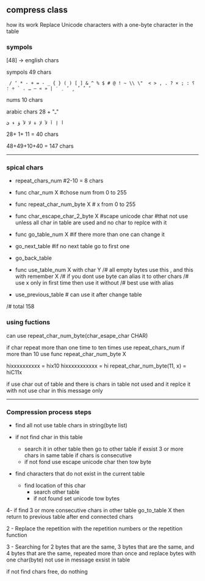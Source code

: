 ## compress class

how its work 
Replace Unicode characters with a one-byte character in the table

### sympols
[48] -> english chars

sympols
49 chars
```
 / ‘ * - + = - _ { } ( ) [ ] & ^ % $ # @ ! ~ \\ \"  < > , . ? ؟ : ; × ` ÷ ؛ ، … – « » |  َ  ِ  ً  ٍ  ُ  ٌ  ّ 
 ```
 
 
nums
10 chars
 
arabic chars
28 + "ـ" 
```
أ إ آ ﻷ ﻹ ة ﻻ ﻵ ؤ ء ئ
```
28+ 1+ 11 = 40 chars
 
 
48+49+10+40 = 147 chars


-----
### spical chars

- repeat_chars_num
\#2-10 = 8 chars 

- func char_num X \#chose num from 0 to 255 

- func repeat_char_num_byte X  # x from 0 to 255

- func char_escape_char_2_byte X \#scape unicode char
\#that not use unless all char in table are used and no char to replce with it

- func go_table_num X
\#if there more than one can change it

- go_next_table
\#if no next table go to first one

- go_back_table

- func use_table_num X with char Y
/# all empty bytes use this , and this with remember X
/# if you dont use byte can alias it to other chars 
/# use x only in first time then use it without 
/# best use with alias

- use_previous_table
\# can use it after change table

/# total 158

### using fuctions
can use repeat_char_num_byte(char_esape_char CHAR)

if char repeat more than one time to ten times use repeat_chars_num if more than 10 use func repeat_char_num_byte X

hixxxxxxxxxx = hix10
hixxxxxxxxxxx = hi repeat_char_num_byte(11, x) = hiC11x

if use char out of table and there is chars in table not used and it replce it with not use char in this message only 


-----
### Compression process steps
- find all not use table chars in string(byte list)

- if not find char in this table 
    - search it in other table then go to other table if exsist 3 or more chars in same table if chars is consecutive
    - if not fond use escape unicode char then tow byte 

- find characters that do not exist in the current table
    - find location of this char
        - search other table
        - if not found set unicode tow bytes

    

4- if find 3 or more consecutive chars in other table go_to_table X then return to previous table after end connected chars

2 - Replace the repetition with the repetition numbers or the repetition function

3 - Searching for 2 bytes that are the same, 3 bytes that are the same, and 
4 bytes that are the same, repeated more than once and replace bytes with one char(byte) not use in message exsist in table

if not find chars free, do nothing
